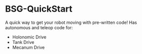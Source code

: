 # BSG-QuickStart
A quick way to get your robot moving with pre-written code! 
Has autonomous and teleop code for:
* Holonomic Drive
* Tank Drive
* Mecanum Drive
